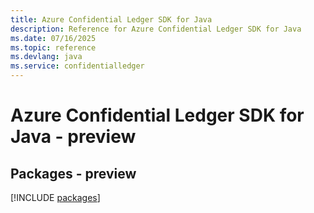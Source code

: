 ```yaml
---
title: Azure Confidential Ledger SDK for Java
description: Reference for Azure Confidential Ledger SDK for Java
ms.date: 07/16/2025
ms.topic: reference
ms.devlang: java
ms.service: confidentialledger
---
```

# Azure Confidential Ledger SDK for Java - preview
## Packages - preview
[!INCLUDE [packages](confidential-ledger-index.md)]